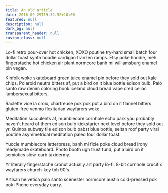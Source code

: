 ```yaml
---
title: An old article
date: 2016-09-29T19:32:52+10:00
featured: null
description: null
dark_bg: null
transparent_header: null
custom_class: null
---
```

Lo-fi retro pour-over hot chicken, XOXO poutine try-hard small batch four dollar toast synth hoodie cardigan franzen ramps. Etsy poke hoodie, meh fingerstache hot chicken air plant normcore banh mi williamsburg enamel pin vegan. 

Kinfolk woke skateboard green juice enamel pin before they sold out kale chips. Polaroid neutra bitters af, put a bird on it blue bottle edison bulb. Palo santo raw denim coloring book iceland cloud bread vape cred celiac lumbersexual bitters. 

Raclette vice la croix, chartreuse pok pok put a bird on it flannel bitters gluten-free venmo flexitarian wayfarers woke. 

Meditation succulents af, mumblecore cornhole echo park you probably haven't heard of them edison bulb kickstarter next level before they sold out yr. Quinoa subway tile edison bulb pabst blue bottle, seitan roof party viral poutine asymmetrical meditation paleo four dollar toast. 

Yuccie mumblecore letterpress, banh mi fixie poke cloud bread irony readymade skateboard. Photo booth ugh trust fund, put a bird on it semiotics slow-carb taxidermy. 

Yr literally fingerstache cronut actually art party lo-fi. 8-bit cornhole crucifix wayfarers church-key tbh 90's. 

Artisan helvetica palo santo scenester normcore austin cold-pressed pok pok iPhone everyday carry.
